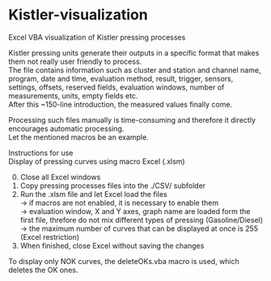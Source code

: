 # Kistler-visualization
Excel VBA visualization of Kistler pressing processes

Kistler pressing units generate their outputs in a specific format that makes them not really user friendly to process.  
The file contains information such as cluster and station and channel name, program, date and time, evaluation method, result, trigger, sensors, settings, offsets, reserved fields, evaluation windows, number of measurements, units, empty fields etc.  
After this ~150-line introduction, the measured values finally come.

Processing such files manually is time-consuming and therefore it directly encourages automatic processing.  
Let the mentioned macros be an example.

Instructions for use  
Display of pressing curves using macro Excel (.xlsm)

0) Close all Excel windows
1) Copy pressing processes files into the ./CSV/ subfolder
2) Run the .xlsm file and let Excel load the files  
-> if macros are not enabled, it is necessary to enable them  
-> evaluation window, X and Y axes, graph name are loaded form the first file, threfore do not mix different types of pressing (Gasoline/Diesel)  
-> the maximum number of curves that can be displayed at once is 255 (Excel restriction)
3) When finished, close Excel without saving the changes

To display only NOK curves, the deleteOKs.vba macro is used, which deletes the OK ones.
